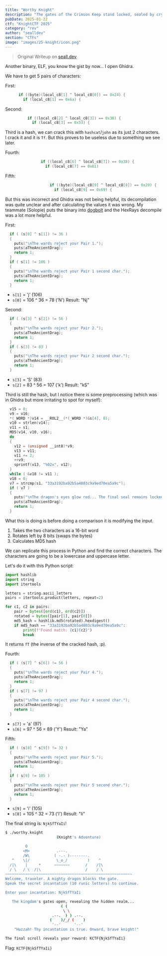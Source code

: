 ```yaml
---
title: "Worthy Knight"
description: "The gates of the Crimson Keep stand locked, sealed by cryptic runes from ages past. Many challengers have tested their might against these ancient wards—yet all were found wanting. Will you speak the correct incantation and earn the Keep’s hidden treasures? Prove your valor and stand among legends… if you truly are a Worthy Knight."
pubDate: 2025-01-22
ctf: "KnightCTF 2025"
category: "rev"
author: "sealldev"
section: "CTFs"
image: "images/25-knight/icon.png"
---
```


> Original Writeup on [seall.dev](https://seall.dev/posts/knightctf2025#worthy-knight)

Another binary, ELF, you know the gist by now... I open Ghidra.

We have to get 5 pairs of characters:

First:

```c
      if ((byte)(local_c8[1] ^ local_c8[0]) == 0x24) {
        if (local_c8[1] == 0x6a) {
```

Second:

```c
          if ((local_c8[2] ^ local_c8[3]) == 0x38) {
            if (local_c8[3] == 0x53) {
```

Third is a hash, we can crack this with `hashcat`/`john` as its just 2 characters. I crack it and it is `Tf`. But this proves to be useless due to something we see later.

Fourth:

```c
                if ((local_c8[6] ^ local_c8[7]) == 0x38) {
                  if (local_c8[7] == 0x61)
```

Fifth:

```c
                    if ((byte)(local_c8[9] ^ local_c8[8]) == 0x20) {
                      if (local_c8[9] == 0x69) {
```

But this was incorrect and Ghidra was not being helpful, its decompilation was quite unclear and after calculating the values it was wrong. My teammate (Solopie) puts the binary into [dogbolt](https://dogbolt.org/) and the HexRays decompile was a lot more helpful.

First:

```c
  if ( (s[0] ^ s[1]) != 36 )
  {
    puts("\nThe wards reject your Pair 1.");
    puts(aTheAncientDrag);
    return 1;
  }
  if ( s[1] != 106 )
  {
    puts("\nThe wards reject your Pair 1 second char.");
    puts(aTheAncientDrag);
    return 1;
  }
```

- `s[1]` = 'j' (106)
- `s[0]` = 106 ^ 36 = 78 ('N')
  Result: "Nj"

Second:

```c
  if ( (s[3] ^ s[2]) != 56 )
  {
    puts("\nThe wards reject your Pair 2.");
    puts(aTheAncientDrag);
    return 1;
  }
  if ( s[3] != 83 )
  {
    puts("\nThe wards reject your Pair 2 second char.");
    puts(aTheAncientDrag);
    return 1;
  }
```

- `s[3]` = 'S' (83)
- `s[2]` = 83 ^ 56 = 107 ('k')
  Result: "kS"

Third is still the hash, but I notice there is some preprocessing (which was in Ghidra but more irritating to spot for myself):

```c
  v15 = 0;
  v9 = v16;
  *(_WORD *)v14 = __ROL2__(*(_WORD *)&s[4], 8);
  v10 = strlen(v14);
  v11 = s1;
  MD5(v14, v10, v16);
  do
  {
    v12 = (unsigned __int8)*v9;
    v13 = v11;
    v11 += 2;
    ++v9;
    sprintf(v13, "%02x", v12);
  }
  while ( &v18 != v11 );
  v18 = 0;
  v7 = strcmp(s1, "33a3192ba92b5a4803c9a9ed70ea5a9c");
  if ( v7 )
  {
    puts("\nThe dragon's eyes glow red... The final seal remains locked.");
    puts(aTheAncientDrag);
    return 1;
  }
```

What this is doing is before doing a comparison it is modifying the input.

1. Takes the two characters as a 16-bit word
2. Rotates left by 8 bits (swaps the bytes)
3. Calculates MD5 hash

We can replicate this process in Python and find the correct characters. The characters are going to be a lowercase and uppercase letter.

Let's do it with this Python script:

```python
import hashlib
import string
import itertools

letters = string.ascii_letters
pairs = itertools.product(letters, repeat=2)

for c1, c2 in pairs:
    pair = bytes([ord(c1), ord(c2)])
    rotated = bytes([pair[1], pair[0]])
    md5_hash = hashlib.md5(rotated).hexdigest()
    if md5_hash == "33a3192ba92b5a4803c9a9ed70ea5a9c":
        print(f"Found match: {c1}{c2}")
        break
```

It returns `fT` (the inverse of the cracked hash, :p).

Fourth:

```c
  if ( (s[7] ^ s[6]) != 56 )
  {
    puts("\nThe wards reject your Pair 4.");
    puts(aTheAncientDrag);
    return 1;
  }
  if ( s[7] != 97 )
  {
    puts("\nThe wards reject your Pair 4 second char.");
    puts(aTheAncientDrag);
    return 1;
  }
```

- `s[7]` = 'a' (97)
- `s[6]` = 97 ^ 56 = 89 ('Y')
  Result: "Ya"

Fifth:

```c
  if ( (s[8] ^ s[9]) != 32 )
  {
    puts("\nThe wards reject your Pair 5.");
    puts(aTheAncientDrag);
    return 1;
  }
  if ( s[9] != 105 )
  {
    puts("\nThe wards reject your Pair 5 second char.");
    puts(aTheAncientDrag);
    return 1;
  }
```

- `s[9]` = 'i' (105)
- `s[8]` = 105 ^ 32 = 73 ('I')
  Result: "Ii"

The final string is: `NjkSfTYaIi`!

```bash
$ ./worthy.knight
                       (Knight's Adventure)

         O
        <M>            .---.
        /W\           ( -.- )--------.
   ^    \|/            \_o_/         )    ^
  /|\    |     *      ~~~~~~~       /    /|\
  / \   / \  /|\                    /    / \
~~~~~~~~~~~~~~~~~~~~~~~~~~~~~~~~~~~~~~~~~~~~~~~~~~~~~~~~~
Welcome, traveler. A mighty dragon blocks the gate.
Speak the secret incantation (10 runic letters) to continue.

Enter your incantation: NjkSfTYaIi

   The kingdom's gates open, revealing the hidden realm...
                         ( (
                          \ \
                     .--.  ) ) .--.
                    (    )/_/ (    )
                     '--'      '--'
    "Huzzah! Thy incantation is true. Onward, brave knight!"

The final scroll reveals your reward: KCTF{NjkSfTYaIi}
```

Flag: `KCTF{NjkSfTYaIi}`
